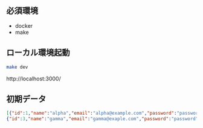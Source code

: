 ## 必須環境
- docker
- make

## ローカル環境起動
```bash
make dev
```

http://localhost:3000/

## 初期データ
```json
[{"id":1,"name":"alpha","email":"alpha@example.com","password":"password"},{"id":2,"name":"beta","email":"beta@exaple.com","password":"password"},
{"id":3,"name":"gamma","email":"gamma@exaple.com","password":"password"}]
```